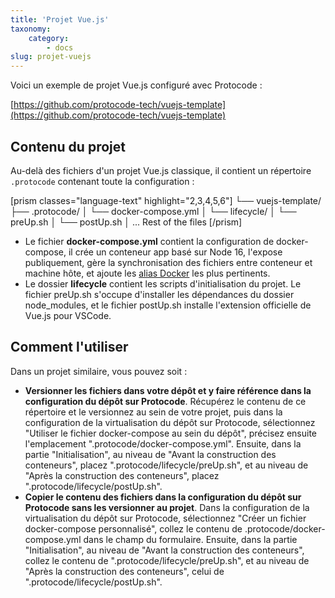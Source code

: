```yaml
---
title: 'Projet Vue.js'
taxonomy:
    category:
        - docs
slug: projet-vuejs
---
```


Voici un exemple de projet Vue.js configuré avec Protocode :

[https://github.com/protocode-tech/vuejs-template](https://github.com/protocode-tech/vuejs-template)

## Contenu du projet

Au-delà des fichiers d'un projet Vue.js classique, il contient un répertoire `.protocode` contenant toute la configuration :

[prism classes="language-text" highlight="2,3,4,5,6"] 
└── vuejs-template/
   ├── .protocode/
   │  └── docker-compose.yml
   │  └── lifecycle/
   │    └── preUp.sh
   │    └── postUp.sh
   │ ... Rest of the files
[/prism]

* Le fichier **docker-compose.yml** contient la configuration de docker-compose, il crée un conteneur app basé sur Node 16, l'expose publiquement, gère la synchronisation des fichiers entre conteneur et machine hôte, et ajoute les [alias Docker](/configurer-son-projet/alias-docker) les plus pertinents.
* Le dossier **lifecycle** contient les scripts d'initialisation du projet. Le fichier preUp.sh s'occupe d'installer les dépendances du dossier node_modules, et le fichier postUp.sh installe l'extension officielle de Vue.js pour VSCode.

## Comment l'utiliser

Dans un projet similaire, vous pouvez soit :
- **Versionner les fichiers dans votre dépôt et y faire référence dans la configuration du dépôt sur Protocode**. Récupérez le contenu de ce répertoire et le versionnez au sein de votre projet, puis dans la configuration de la virtualisation du dépôt sur Protocode, sélectionnez "Utiliser le fichier docker-compose au sein du dépôt", précisez ensuite l'emplacement ".protocode/docker-compose.yml". Ensuite, dans la partie "Initialisation", au niveau de "Avant la construction des conteneurs", placez ".protocode/lifecycle/preUp.sh", et au niveau de "Après la construction des conteneurs", placez ".protocode/lifecycle/postUp.sh".
- **Copier le contenu des fichiers dans la configuration du dépôt sur Protocode sans les versionner au projet**. Dans la configuration de la virtualisation du dépôt sur Protocode, sélectionnez "Créer un fichier docker-compose personnalisé", collez le contenu de .protocode/docker-compose.yml dans le champ du formulaire. Ensuite, dans la partie "Initialisation", au niveau de "Avant la construction des conteneurs", collez le contenu de ".protocode/lifecycle/preUp.sh", et au niveau de "Après la construction des conteneurs", celui de ".protocode/lifecycle/postUp.sh".
